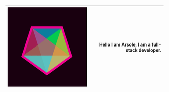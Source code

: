 | ![](./pb-16A7U.png "myimage") |  Hello I am Arsole, I am a full-stack developer. |
|-------------------------------|-----------------------------------------------:  |
